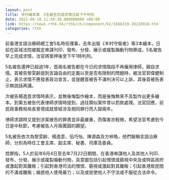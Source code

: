 ```yaml
---
layout: post
title: 羊村繪本案　5名被告完成求情法庭下午判刑
date: 2022-09-10 11:50:38.000000000 +08:00
link: https://news.rthk.hk/rthk/ch/component/k2/1666319-20220910.htm
categories: rthk
---
```


前香港言語治療師總工會5名時任理事，去年出版《羊村守衛者》等3本繪本，日前在區域法院被裁定串謀刊印、發布、分發、展示或複製煽動刊物罪成，5名被告早上完成求情，法官將案押後至下午1時判刑。

5名被告還押已超過1年，首兩名被告都在今日的求情階段不再僱用律師，親自求情。首被告黎雯齡提到言論自由的定義以至是否有限制的問題時，被法官郭偉健制止，表示求情不應發表政治宣言，並提醒首被告不滿判決可以上訴，其後首被告表示無說話再講。

次被告楊逸意求情時表示，並無後悔製作繪本，而是後悔無來不及製作出更多繪本。到第五被告代表律師求情時提到，過往類似案件曾以罰款處理。法官回應，前民政事務局局長曾德成就曾經涉及相同罪行而入獄兩年。

律師求請時又提到涉案被告的罪責並非最嚴重，而傷害亦輕微，希望法官考慮到今日是中秋節，考慮被告人月兩團圓的願望。

5名被告依次為黎雯齡、楊逸意、伍巧怡、陳源森及方梓皓，他們報稱言語治療師，分別為時任工會主席、副主席、秘書、司庫及委員。

控罪指，5人於前年6月4日至去年7月22日期間，在香港串謀他人及其他人刊印、發布、分發、展示或複製煽動刊物，具意圖包括引起憎恨或藐視中央及或特區政府或激起對其離叛；引起對香港司法的憎恨、藐視或激起對其離叛；引起香港居民間的不滿或離叛；煽惑他人使用暴力；以及或慫使他人不守法或不服從合法命令。
